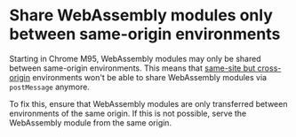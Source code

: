 # Share WebAssembly modules only between same-origin environments

Starting in Chrome M95, WebAssembly modules may only be shared between same-origin environments. This means that [same-site but cross-origin](sameSiteAndSameOrigin) environments won't be able to share WebAssembly modules via `postMessage` anymore.

To fix this, ensure that WebAssembly modules are only transferred between environments of the same origin. If this is not possible, serve the WebAssembly module from the same origin.
